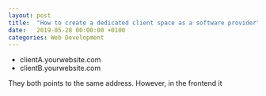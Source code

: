 ```yaml
---
layout: post
title:  "How to create a dedicated client space as a software provider"
date:   2019-05-28 00:00:00 +0100
categories: Web Development
---
```


- clientA.yourwebsite.com
- clientB.yourwebsite.com

They both points to the same address. However, in the frontend it 